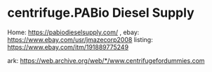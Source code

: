 # centrifuge.PABio Diesel Supply
Home: https://pabiodieselsupply.com/ , ebay: https://www.ebay.com/usr/jmazecorp2008 listing: https://www.ebay.com/itm/191889775249

ark: https://web.archive.org/web/*/www.centrifugefordummies.com
